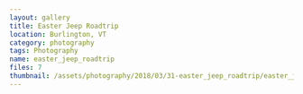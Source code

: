 ```yaml
---
layout: gallery
title: Easter Jeep Roadtrip
location: Burlington, VT
category: photography
tags: Photography
name: easter_jeep_roadtrip
files: 7
thumbnail: /assets/photography/2018/03/31-easter_jeep_roadtrip/easter_jeep_roadtrip-2.jpg
---
```

